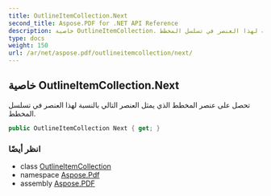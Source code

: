 ```yaml
---
title: OutlineItemCollection.Next
second_title: Aspose.PDF for .NET API Reference
description: خاصية OutlineItemCollection. تحصل على عنصر المخطط الذي يمثل العنصر التالي بالنسبة لهذا العنصر في تسلسل المخطط
type: docs
weight: 150
url: /ar/net/aspose.pdf/outlineitemcollection/next/
---
```

## خاصية OutlineItemCollection.Next

تحصل على عنصر المخطط الذي يمثل العنصر التالي بالنسبة لهذا العنصر في تسلسل المخطط.

```csharp
public OutlineItemCollection Next { get; }
```

### انظر أيضًا

* class [OutlineItemCollection](../)
* namespace [Aspose.Pdf](../../../aspose.pdf/)
* assembly [Aspose.PDF](../../../)
